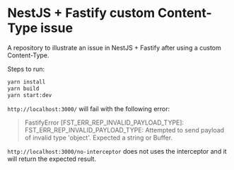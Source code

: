 # NestJS + Fastify custom Content-Type issue

A repository to illustrate an issue in NestJS + Fastify after using a custom Content-Type.

Steps to run:

```bash
yarn install
yarn build
yarn start:dev
```

`http://localhost:3000/` will fail with the following error:

> FastifyError [FST_ERR_REP_INVALID_PAYLOAD_TYPE]: FST_ERR_REP_INVALID_PAYLOAD_TYPE: Attempted to send payload of invalid type 'object'. Expected a string or Buffer.

`http://localhost:3000/no-interceptor` does not uses the interceptor and it will return the expected result.
